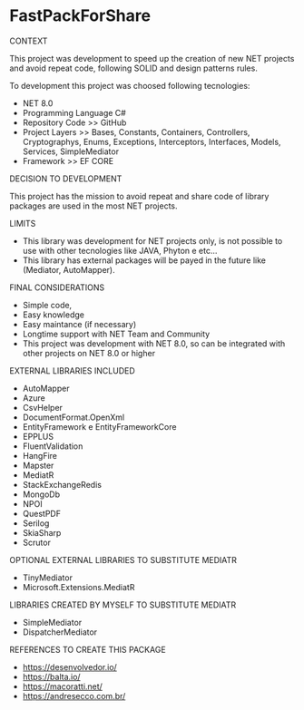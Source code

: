 # FastPackForShare

CONTEXT

This project was development to speed up the creation of new NET projects and avoid repeat code, following SOLID and design patterns rules.

To development this project was choosed following tecnologies:
- NET 8.0
- Programming Language C# 
- Repository Code >> GitHub
- Project Layers >> Bases, Constants, Containers, Controllers, Cryptographys, Enums, Exceptions, Interceptors, Interfaces, Models, Services, SimpleMediator
- Framework >> EF CORE

DECISION TO DEVELOPMENT

This project has the mission to avoid repeat and share code of library packages are used in the most NET projects.

LIMITS

- This library was development for NET projects only, is not possible to use with other tecnologies like JAVA, Phyton e etc...
- This library has external packages will be payed in the future like (Mediator, AutoMapper).

FINAL CONSIDERATIONS

- Simple code,
- Easy knowledge
- Easy maintance (if necessary)
- Longtime support with NET Team and Community
- This project was development with NET 8.0, so can be integrated with other projects on NET 8.0 or higher

EXTERNAL LIBRARIES INCLUDED
- AutoMapper
- Azure
- CsvHelper
- DocumentFormat.OpenXml
- EntityFramework e EntityFrameworkCore
- EPPLUS
- FluentValidation
- HangFire
- Mapster
- MediatR
- StackExchangeRedis
- MongoDb
- NPOI
- QuestPDF
- Serilog
- SkiaSharp
- Scrutor

OPTIONAL EXTERNAL LIBRARIES TO SUBSTITUTE MEDIATR
- TinyMediator
- Microsoft.Extensions.MediatR

LIBRARIES CREATED BY MYSELF TO SUBSTITUTE MEDIATR
- SimpleMediator
- DispatcherMediator

REFERENCES TO CREATE THIS PACKAGE
- https://desenvolvedor.io/
- https://balta.io/
- https://macoratti.net/
- https://andresecco.com.br/